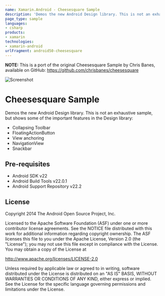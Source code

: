 ```yaml
---
name: Xamarin.Android - Cheesesquare Sample
description: 'Demos the new Android Design library. This is not an exhaustive sample, but shows some of the important features in the Design library: -...'
page_type: sample
languages:
- csharp
products:
- xamarin
technologies:
- xamarin-android
urlFragment: android50-cheesesquare
---
```

**NOTE:** This is a port of the original Cheesesquare Sample by Chris Banes, available on GitHub: https://github.com/chrisbanes/cheesesquare

![Screenshot](https://raw.githubusercontent.com/xamarin/monodroid-samples/master/android5.0/Cheesesquare/screenshot.png)

# Cheesesquare Sample

Demos the new Android Design library. This is not an exhaustive sample, but shows
some of the important features in the Design library:

- Collapsing Toolbar
- FloatingActionButton
- View anchoring
- NavigationView
- Snackbar

## Pre-requisites

- Android SDK v22
- Android Build Tools v22.0.1
- Android Support Repository v22.2

## License

Copyright 2014 The Android Open Source Project, Inc.

Licensed to the Apache Software Foundation (ASF) under one or more contributor
license agreements.  See the NOTICE file distributed with this work for
additional information regarding copyright ownership.  The ASF licenses this
file to you under the Apache License, Version 2.0 (the "License"); you may not
use this file except in compliance with the License.  You may obtain a copy of
the License at

http://www.apache.org/licenses/LICENSE-2.0

Unless required by applicable law or agreed to in writing, software
distributed under the License is distributed on an "AS IS" BASIS, WITHOUT
WARRANTIES OR CONDITIONS OF ANY KIND, either express or implied.  See the
License for the specific language governing permissions and limitations under
the License.
